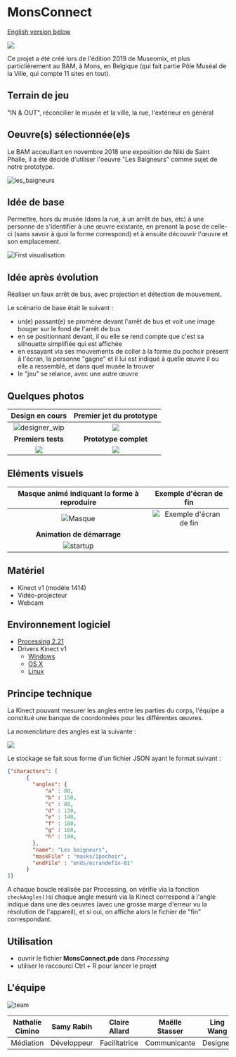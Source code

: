 # MonsConnect

[English version below](#anchors-in-markdown)

![](doc/images/logo.png)

Ce projet a été créé lors de l'édition 2019 de Museomix, et plus particlièrement au BAM, à Mons, en Belgique (qui fait partie Pôle Muséal de la Ville, qui compte 11 sites en tout).

## Terrain de jeu

"IN & OUT", réconcilier le musée et la ville, la rue, l'extérieur en général

## Oeuvre(s) sélectionnée(e)s

Le BAM acceuillant en novembre 2018 une exposition de Niki de Saint Phalle, il a été décidé d'utiliser l'oeuvre "Les Baigneurs" comme sujet de notre prototype.

![les_baigneurs](doc/images/les_baigneurs.jpg)

## Idée de base

Permettre, hors du musée (dans la rue, à un arrêt de bus, etc) à une personne de s'identifier à une œuvre existante, en prenant la pose de celle-ci (sans savoir à quoi la forme correspond) et à ensuite découvrir l'œuvre et son emplacement.

![First visualisation](doc/images/first_visualisation.jpg)

## Idée après évolution

Réaliser un faux arrêt de bus, avec projection et détection de mouvement.

Le scénario de base était le suivant :

- un(e) passant(e) se promène devant l'arrêt de bus et voit une image bouger sur le fond de l'arrêt de bus
- en se positionnant devant, il ou elle se rend compte que c'est sa silhouette simplifiée qui est affichée
- en essayant via ses mouvements de coller à la forme du pochoir présent à l'écran, la personne "gagne" et il lui est indiqué à quelle œuvre il ou elle a ressemblé, et dans quel musée la trouver
- le "jeu" se relance, avec une autre œuvre

## Quelques photos

|                   Design en cours                    |        Premier jet du prototype         |
| :--------------------------------------------------: | :-------------------------------------: |
| ![designer_wip](doc/photos/gallery/designer_wip.jpg) | ![](doc/photos/gallery/first_proto.jpg) |
|                  **Premiers tests**                  |          **Prototype complet**          |
|         ![](doc/photos/gallery/far_view.jpg)         |  ![](doc/photos/gallery/example1.jpg)   |



## Eléments visuels

| **Masque animé indiquant la forme à reproduire** |          **Exemple d'écran de fin**           |
| :----------------------------------------------: | :-------------------------------------------: |
|          ![Masque](doc/images/mask.png)          | ![Exemple d'écran de fin](doc/images/end.jpg) |
|            **Animation de démarrage**            |                                               |
|        ![startup](doc/images/startup.png)        |                                               |

## Matériel

- Kinect v1 (modèle 1414)
- Vidéo-projecteur
- Webcam

## Environnement logiciel

- [Processing 2.21](https://processing.org/download/)
- Drivers Kinect v1
  - [Windows](https://www.microsoft.com/en-us/download/details.aspx?id=40278)
  - [OS X](http://blog.nelga.com/setup-microsoft-kinect-on-mac-os-x-10-9-mavericks/)
  - [Linux](https://github.com/shiffman/OpenKinect-for-Processing)

## Principe technique

La Kinect pouvant mesurer les angles entre les parties du corps, l'équipe a constitué une banque de coordonnées pour les différentes œuvres.

La nomenclature des angles est la suivante :

![](doc/images/skeleton.jpg)

Le stockage se fait sous forme d'un fichier JSON ayant le format suivant :

```json
{"characters": [
      {
        "angles": {
			"a" : 80,
			"b" : 150,
			"c" : 80,
			"d" : 130,
			"e" : 140,
			"f" : 180,
			"g" : 160,
			"h" : 180,
        },
        "name": "Les baigneurs",
		"maskFile" : "masks/1pochoir",
		"endFile" : "ends/ecrandefin-01"
      }
]}
```

A chaque boucle réalisée par Processing, on vérifie via la fonction `checkAngles()`si chaque angle mesuré via la Kinect correspond à l'angle indiqué dans une des oeuvres (avec une grosse marge d'erreur vu la résolution de l'appareil), et si oui, on affiche alors le fichier de "fin" correspondant.

## Utilisation

* ouvrir le fichier **MonsConnect.pde** dans *Processing*
* utiliser le raccourci Ctrl + R pour lancer le projet

## L'équipe

![team](doc/photos/team.jpg)

| Nathalie Cimino | Samy Rabih  | Claire Allard | Maëlle Stasser | Ling Wang | Eslam Nofal | Vinciane Godfrind |
| :-------------: | :---------: | :-----------: | :------------: | :-------: | :---------: | :---------------: |
|    Médiation    | Développeur | Facilitatrice |  Communicante  | Designer  |    Maker    |     Contenus      |